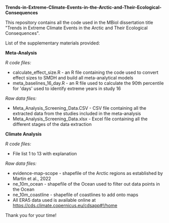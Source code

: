 **Trends-in-Extreme-Climate-Events-in-the-Arctic-and-Their-Ecological-Consequences**

This repository contains all the code used in the MBiol dissertation title "Trends in Extreme Climate Events in the Arctic and Their Ecological Consequences".

List of the supplementary materials provided:

**Meta-Analysis**

*R code files:*
- calculate_effect_size.R - an R file containing the code used to convert effect sizes to SMDH and build all meta-analytical models
- meta_baselines_16_day.R - an R file used to calculate the 90th percentile for 'days' used to identify extreme years in study 16

*Raw data files:*
- Meta_Analysis_Screening_Data.CSV - CSV file containing all the extracted data from the studies included in the meta-analysis
- Meta_Analysis_Screening_Data.xlsx - Excel file containing all the different stages of the data extraction

**Climate Analysis**

*R code files:*
- File list 1 to 13 with explanation

*Raw data files:*
- evidence-map-scope - shapefile of the Arctic regions as established by Martin et al., 2022
- ne_10m_ocean - shapefile of the Ocean used to filter out data points in the Ocean
- ne_10m_coastline - shapefile of coastlines to add onto maps
- All ERA5 data used is available online at https://cds.climate.copernicus.eu/cdsapp#!/home

Thank you for your time!
